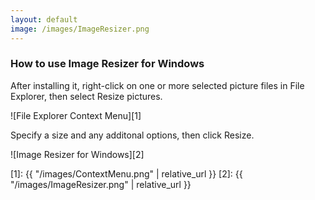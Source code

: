 ```yaml
---
layout: default
image: /images/ImageResizer.png
---
```


### How to use Image Resizer for Windows
After installing it, right-click on one or more selected picture files in File Explorer, then select Resize pictures.

![File Explorer Context Menu][1]

Specify a size and any additonal options, then click Resize.

![Image Resizer for Windows][2]


  [1]: {{ "/images/ContextMenu.png" | relative_url }}
  [2]: {{ "/images/ImageResizer.png" | relative_url }}
